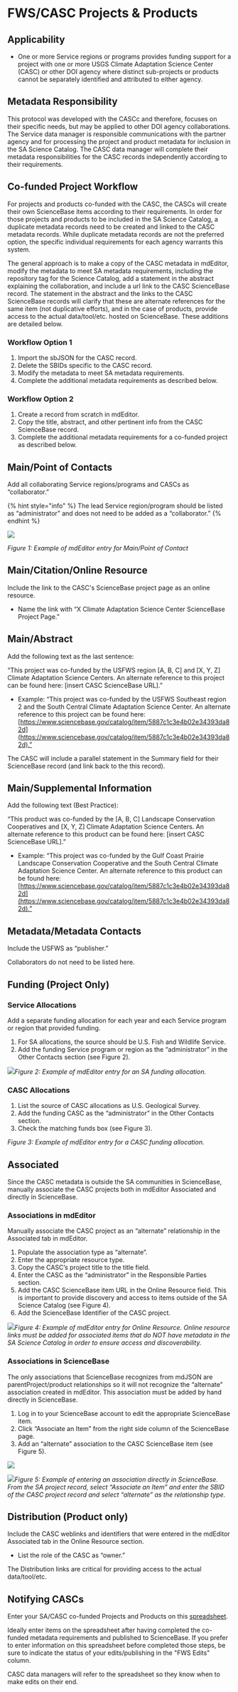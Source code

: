 # FWS/CASC Projects & Products

## Applicability

* One or more Service regions or programs provides funding support for a project with one or more USGS Climate Adaptation Science Center \(CASC\) or other DOI agency where distinct sub-projects or products cannot be separately identified and attributed to either agency.

## Metadata Responsibility

This protocol was developed with the CASCc and therefore, focuses on their specific needs, but may be applied to other DOI agency collaborations. The Service data manager is responsible communications with the partner agency and for processing the project and product metadata for inclusion in the SA Science Catalog. The CASC data manager will complete their metadata responsibilities for the CASC records independently according to their requirements.

## Co-funded Project Workflow

For projects and products co-funded with the CASC, the CASCs will create their own ScienceBase items according to their requirements. In order for those projects and products to be included in the SA Science Catalog, a duplicate metadata records need to be created and linked to the CASC metadata records. While duplicate metadata records are not the preferred option, the specific individual requirements for each agency warrants this system.   

The general approach is to make a copy of the CASC metadata in mdEditor, modify the metadata to meet SA metadata requirements, including the repository tag for the Science Catalog, add a statement in the abstract explaining the collaboration, and include a url link to the CASC ScienceBase record. The statement in the abstract and the links to the CASC ScienceBase records will clarify that these are alternate references for the same item \(not duplicative efforts\), and in the case of products, provide access to the actual data/tool/etc. hosted on ScienceBase.  These additions are detailed below.

### Workflow Option 1

1. Import the sbJSON for the CASC record.
2. Delete the SBIDs specific to the CASC record.
3. Modify the metadata to meet SA metadata requirements.
4. Complete the additional metadata requirements as described below.

### Workflow Option 2

1. Create a record from scratch in mdEditor.
2. Copy the title, abstract, and other pertinent info from the CASC ScienceBase record. 
3. Complete the additional metadata requirements for a co-funded project as described below.

## Main/Point of Contacts

Add all collaborating Service regions/programs and CASCs as “collaborator.”

{% hint style="info" %}
The lead Service region/program should be listed as “administrator” and does not need to be added as a “collaborator.”
{% endhint %}

![](https://lh6.googleusercontent.com/4ewK_e-foCCi1kHOe9RiAG1Kuuc4VXIrB7S78S8goOtko3-DCZ9vj2wulFlwD7H_m_-IUfTTip8ssC_JHhJzqoD4bcguP-BvIimv2ctekLDadMNrOxEF-KBx7Ilr3uud0JodZmuJ)

_Figure 1: Example of mdEditor entry for Main/Point of Contact_

## Main/Citation/Online Resource

Include the link to the CASC's ScienceBase project page as an online resource.

* Name the link with “X Climate Adaptation Science Center ScienceBase Project Page.”

## Main/Abstract

Add the following text as the last sentence:

“This project was co-funded by the USFWS region \[A, B, C\]  and \[X, Y, Z\] Climate Adaptation Science Centers. An alternate reference to this project can be found here: \[insert CASC ScienceBase URL\].”

* Example: “This project was co-funded by the USFWS Southeast region 2 and the South Central Climate Adaptation Science Center. An alternate reference to this project can be found here: [https://www.sciencebase.gov/catalog/item/5887c1c3e4b02e34393da82d](https://www.sciencebase.gov/catalog/item/5887c1c3e4b02e34393da82d).”

The CASC will include a parallel statement in the Summary field for their ScienceBase record \(and link back to the this record\).

## Main/Supplemental Information

Add the following text \(Best Practice\):

“This product was co-funded by the \[A, B, C\] Landscape Conservation Cooperatives and \[X, Y, Z\] Climate Adaptation Science Centers. An alternate reference to this product can be found here: \[insert CASC ScienceBase URL\].”

* Example: “This project was co-funded by the Gulf Coast Prairie Landscape Conservation Cooperative and the South Central Climate Adaptation Science Center. An alternate reference to this product can be found here: [https://www.sciencebase.gov/catalog/item/5887c1c3e4b02e34393da82d](https://www.sciencebase.gov/catalog/item/5887c1c3e4b02e34393da82d).”

## Meta**d**ata/Metadata Contacts

Include the USFWS as “publisher.”

Collaborators do not need to be listed here.

## Funding \(Project Only\)

### Service Allocations

Add a separate funding allocation for each year and each Service program or region that provided funding.

1. For SA allocations, the source should be U.S. Fish and Wildlife Service.
2. Add the funding Service program or region as the “administrator” in the Other Contacts section \(see Figure 2\).

![](https://lh5.googleusercontent.com/FuzsddF2rFu5QQiRYIC7xLYOQrFWwHFoqIIMa0OuODOz52A3oSi1tAUUfh58HTjYmtKohXAGKwWfoKXdRXjol3J-A_zBCl6kddAGBjErEWIfSrSoYAkdmieraFzgSYR3jBwG0q26)_Figure 2: Example of mdEditor entry for an SA funding allocation._ 

### CASC Allocations

1. List the source of CASC allocations as U.S. Geological Survey.
2. Add the funding CASC as the “administrator” in the Other Contacts section.
3. Check the matching funds box \(see Figure 3\).

_Figure 3: Example of mdEditor entry for a CASC funding allocation._ 

## Associated

Since the CASC metadata is outside the SA communities in ScienceBase, manually associate the CASC projects both in mdEditor Associated and directly in ScienceBase.

### Associations in mdEditor

Manually associate the CASC project as an “alternate” relationship in the Associated tab in mdEditor.

1. Populate the association type as “alternate”.
2. Enter the appropriate resource type.
3. Copy the CASC’s project title to the title field.
4. Enter the CASC as the “administrator” in the Responsible Parties section.
5. Add the CASC ScienceBase item URL in the Online Resource field. This is important to provide discovery and access to items outside of the SA Science Catalog \(see Figure 4\).
6. Add the ScienceBase Identifier of the CASC project.

![](https://lh4.googleusercontent.com/pXmGsY0ufzhw5K7T8Ml_8Sq88VFRp0f63T4HSZdnnOvP4xN4XtTYEVNXq9WrcK7r5wb0NHwcT1dMKtAbhVDKykWe-HSsYBp8GHOW2YsLgkMcOk1zUnFtFVAmKzAUGKAaeUKVdrGm)_Figure 4: Example of mdEditor entry for Online Resource. Online resource links must be added for associated items that do NOT have metadata in the SA Science Catalog in order to ensure access and discoverability._

### Associations in ScienceBase

The only associations that ScienceBase recognizes from mdJSON are parentProject/product relationships so it will not recognize the “alternate” association created in mdEditor. This association must be added by hand directly in ScienceBase.

1. Log in to your ScienceBase account to edit the appropriate ScienceBase item.
2. Click “Associate an Item” from the right side column of the ScienceBase page.
3. Add an “alternate” association to the CASC ScienceBase item \(see Figure 5\).

![](https://lh5.googleusercontent.com/s4tNZQxUK5yvtjEtAP-NWIKDvv1hY2IGjTxr7zHoDZnV931sZ9JRjLeHt4inqF0AIZSiHqjNM8-Ev30woD6tCngPnwG_CWnz2K-X8PBXOXLMqTTFtvOmId9C8WxdkAv-QxRBHSL4)

![](https://lh5.googleusercontent.com/FPfhTiqh2kFQ3B6MAawlBytGNKOkmlivoJBgL_Ehld7D1hSyR3EVF6V7eO_hZ5HB4eaq-WUPQ_kPWBIcAkyPTNTOLdSEZtJR0W5ROAWs0ylrLP_RQb_5zF0UEyCFuN4kDzdHT7Py)_Figure 5: Example of entering an association directly in ScienceBase. From the SA project record, select “Associate an Item” and enter the SBID of the CASC project record and select “alternate” as the relationship type._

## Distribution \(Product only\)

Include the CASC weblinks and identifiers that were entered in the mdEditor Associated tab in the Online Resource section.

* List the role of the CASC as “owner.” 

The Distribution links are critical for providing access to the actual data/tool/etc.

## Notifying CASCs

Enter your SA/CASC co-funded Projects and Products on this [spreadsheet](https://docs.google.com/spreadsheets/d/1WBFGslnaqxlbcIJ-LmH4kRvobLkH166y58UpWw03rc8/edit?usp=sharing).

Ideally enter items on the spreadsheet after having completed the co-funded metadata requirements and published to ScienceBase. If you prefer to enter information on this spreadsheet before completed those steps, be sure to indicate the status of your edits/publishing in the "FWS Edits" column.

CASC data managers will refer to the spreadsheet so they know when to make edits on their end.

